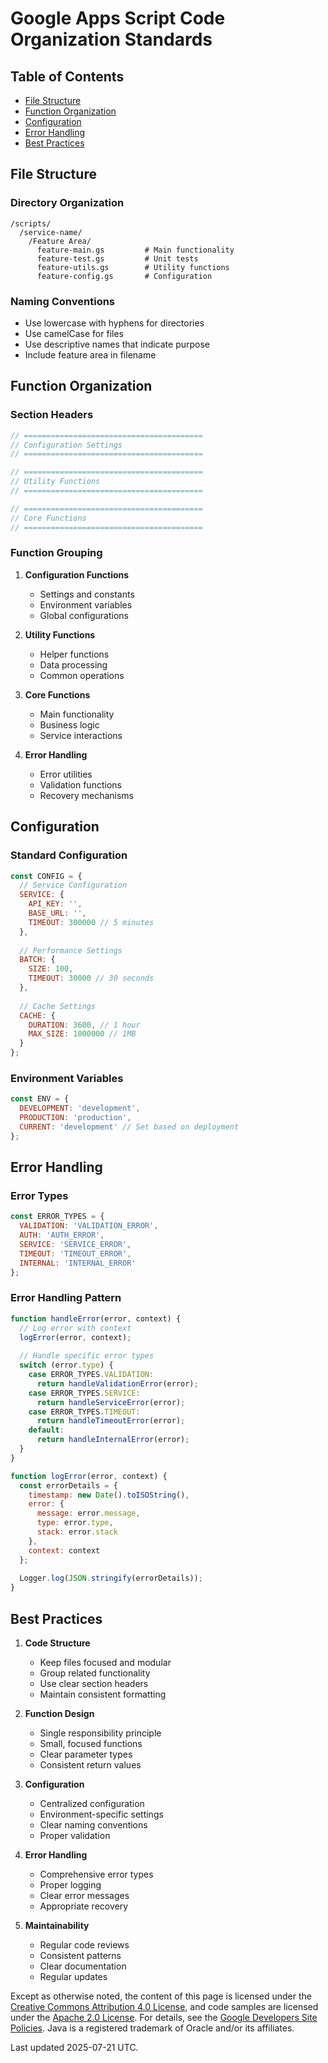 # Google Apps Script Code Organization Standards

## Table of Contents

- [File Structure](#file-structure)
- [Function Organization](#function-organization)
- [Configuration](#configuration)
- [Error Handling](#error-handling)
- [Best Practices](#best-practices)

## File Structure

### Directory Organization

```
/scripts/
  /service-name/
    /Feature Area/
      feature-main.gs         # Main functionality
      feature-test.gs         # Unit tests
      feature-utils.gs        # Utility functions
      feature-config.gs       # Configuration
```

### Naming Conventions

- Use lowercase with hyphens for directories
- Use camelCase for files
- Use descriptive names that indicate purpose
- Include feature area in filename

## Function Organization

### Section Headers

```javascript
// ========================================
// Configuration Settings
// ========================================

// ========================================
// Utility Functions
// ========================================

// ========================================
// Core Functions
// ========================================
```

### Function Grouping

1. **Configuration Functions**
   - Settings and constants
   - Environment variables
   - Global configurations

2. **Utility Functions**
   - Helper functions
   - Data processing
   - Common operations

3. **Core Functions**
   - Main functionality
   - Business logic
   - Service interactions

4. **Error Handling**
   - Error utilities
   - Validation functions
   - Recovery mechanisms

## Configuration

### Standard Configuration

```javascript
const CONFIG = {
  // Service Configuration
  SERVICE: {
    API_KEY: '',
    BASE_URL: '',
    TIMEOUT: 300000 // 5 minutes
  },
  
  // Performance Settings
  BATCH: {
    SIZE: 100,
    TIMEOUT: 30000 // 30 seconds
  },
  
  // Cache Settings
  CACHE: {
    DURATION: 3600, // 1 hour
    MAX_SIZE: 1000000 // 1MB
  }
};
```

### Environment Variables

```javascript
const ENV = {
  DEVELOPMENT: 'development',
  PRODUCTION: 'production',
  CURRENT: 'development' // Set based on deployment
};
```

## Error Handling

### Error Types

```javascript
const ERROR_TYPES = {
  VALIDATION: 'VALIDATION_ERROR',
  AUTH: 'AUTH_ERROR',
  SERVICE: 'SERVICE_ERROR',
  TIMEOUT: 'TIMEOUT_ERROR',
  INTERNAL: 'INTERNAL_ERROR'
};
```

### Error Handling Pattern

```javascript
function handleError(error, context) {
  // Log error with context
  logError(error, context);
  
  // Handle specific error types
  switch (error.type) {
    case ERROR_TYPES.VALIDATION:
      return handleValidationError(error);
    case ERROR_TYPES.SERVICE:
      return handleServiceError(error);
    case ERROR_TYPES.TIMEOUT:
      return handleTimeoutError(error);
    default:
      return handleInternalError(error);
  }
}

function logError(error, context) {
  const errorDetails = {
    timestamp: new Date().toISOString(),
    error: {
      message: error.message,
      type: error.type,
      stack: error.stack
    },
    context: context
  };
  
  Logger.log(JSON.stringify(errorDetails));
}
```

## Best Practices

1. **Code Structure**
   - Keep files focused and modular
   - Group related functionality
   - Use clear section headers
   - Maintain consistent formatting

2. **Function Design**
   - Single responsibility principle
   - Small, focused functions
   - Clear parameter types
   - Consistent return values

3. **Configuration**
   - Centralized configuration
   - Environment-specific settings
   - Clear naming conventions
   - Proper validation

4. **Error Handling**
   - Comprehensive error types
   - Proper logging
   - Clear error messages
   - Appropriate recovery

5. **Maintainability**
   - Regular code reviews
   - Consistent patterns
   - Clear documentation
   - Regular updates

Except as otherwise noted, the content of this page is licensed under the [Creative Commons Attribution 4.0 License](https://creativecommons.org/licenses/by/4.0/), and code samples are licensed under the [Apache 2.0 License](https://www.apache.org/licenses/LICENSE-2.0). For details, see the [Google Developers Site Policies](https://developers.google.com/site-policies). Java is a registered trademark of Oracle and/or its affiliates.

Last updated 2025-07-21 UTC.

